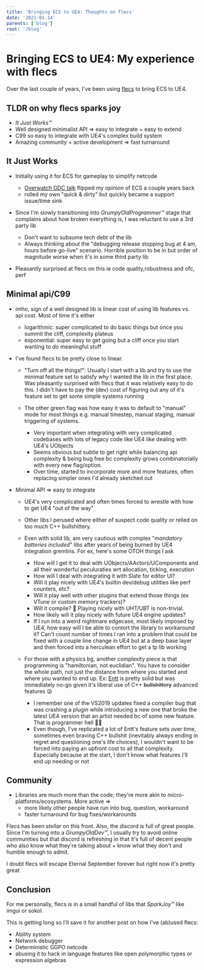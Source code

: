 ```yaml
---
title: 'Bringing ECS to UE4: Thoughts on flecs'
date: '2021-01-14'
parents: ['blog']
root: '/blog'
---
```


# Bringing ECS to UE4: My experience with flecs

Over the last couple of years, I've been using [flecs](https://github.com/SanderMertens/flecs) to bring ECS to UE4.

## TLDR on why flecs sparks joy
- *It Just Works™*
- Well designed minimalist API => easy to integrate + easy to extend
- C99 so easy to integrate with UE4's complex build system
- Amazing community + active development => fast turnaround


## It Just Works

- Initially using it for ECS for gameplay to simplify netcode
  - [Overwatch GDC talk](https://www.youtube.com/watch?v=W3aieHjyNvw) flipped my opinion of ECS a couple years back
  - rolled my own "quick & dirty" but quickly became a support issue/time sink

- Since I'm slowly transitioning into *GrumpyOldProgrammer™* stage that complains about how broken everything is, I was reluctant to use a 3rd party lib
  - Don't want to subsume tech debt of the lib
  - Always thinking about the "debugging release stopping bug at 4 am, hours before go-live" scenario. Horrible position to be in but order of magnitude worse when it's in some third party lib

- Pleasantly surprised at flecs on this ie code quality,robustness and ofc, perf

## Minimal api/C99

- imho, sign of a well designed lib is linear cost of using lib features vs. api cost. Most of time it's either
  - logarithmic: super complicated to do basic things but once you summit the cliff, complexity plateus
  - exponential: super easy to get going but a cliff once you start wanting to do meaningful stuff

- I've found flecs to be pretty close to linear.
  - "Turn off all the things!": Usually I start with a lib and try to use the minimal feature set to satisfy why I wanted the lib in the first place. Was pleasantly surprised with flecs that it was relatively easy to do this. I didn't have to pay the (dev) cost of figuring out any of it's feature set to get some simple systems running

  - The other green flag was how easy it was to default to "manual" mode for most things e.g. manual timestep, manual staging, manual triggering of systems.
      - Very important when integrating with very complicated codebases with lots of legacy code like UE4 like dealing with UE4's UObjects
      - Seems obvious but subtle to get right while balancing api complexity & being bug free bc complexity grows combinatorially with every new flag/option.
    - Over time, started to incorporate more and more features, often replacing simpler ones I'd already sketched out

- Minimal API => easy to integrate
  - UE4's very complicated and often times forced to wrestle with how to get UE4 "out of the way"
  - Other libs I perused where either of suspect code quality or relied on too much C++ bullshittery.
  - Even with solid lib, am very cautious with complex "*mandatory batteries included*" libs after years of being burned by UE4 integration gremlins. For ex, here's some OTOH things I ask
    - How will I get it to deal with UObjects/AActors/UComponents and all their wonderful peculuraties wrt allocation, ticking, execution
    - How will I deal with integrating it with Slate for editor UI?
    - Will it play nicely with UE4's builtin dev/debug utilities like perf counters, etc?
    - Will it play well with other plugins that extend those things (ex VTune or custom memory trackers)?
    - Will it compile? 🤣 Playing nicely with UHT/UBT is non-trivial.
    - How likely will it play nicely with future UE4 engine updates?
    - If I run into a weird nightmare edgecase, most likely imposed by UE4, how easy will I be able to contort the library to workaround it? Can't count number of times I ran into a problem that could be fixed with a couple line change in UE4 but at a deep base layer and then forced into a herculean effort to get a tp lib working

  - For those with a physics bg, another complexity piece is that programming is "hamiltonian, not euclidian". You have to consider the whole path, not just the distance from where you started and where you wanted to end up. Ex: [Entt](https://github.com/skypjack/entt) is pretty solid but was immediately no-go given it's liberal use of C++ ~~bullshittery~~ advanced features 😜
    - I remember one of the VS2019 updates fixed a compiler bug that was crashing a plugin while introducing a new one that broke the latest UE4 version that an artist needed bc of some new feature. That is programmer hell 🤦‍♀️
    - Even though, I've replicated a lot of Entt's feature sets over time, sometimes even braving C++ bullshit (inevitably always ending in regret and questioning one's life choices), I wouldn't want to be forced into paying an upfront cost to all that complexity. Especially because at the start, I don't know what features I'll end up needing or not

## Community

- Libraries are much more than the code; they're more akin to micro-platforms/ecosystems. More active =>
  - more likely other people have run into bug, question, workaround
  - faster turnaround for bug fixes/workarounds

Flecs has been *stellar* on this front. Also, the discord is full of great people. Since I'm turning into a *GrumpyOldDev™*, I usually try to avoid online communities but that discord is refreshing in that it's full of decent people who also know what they're talking about + know what they don't and humble enough to admit.

I doubt flecs will escape Eternal September forever but right now it's pretty great


## Conclusion

For me personally, flecs is in a small handful of libs that *SparkJoy™* like imgui or sokol.

This is getting long so I'll save it for another post on how I've (ab)used flecs:
- Ability system
- Network debugger
- Deterministic GGPO netcode
- abusing it to hack in language features like open polymorphic types or expression algebras
